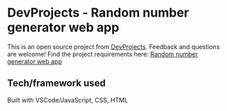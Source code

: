 # DevProjects - Random number generator web app

This is an open source project from [DevProjects](http://www.codementor.io/projects). Feedback and questions are welcome!
Find the project requirements here: [Random number generator web app](https://www.codementor.io/projects/web/random-number-generator-web-app-bz042v8kll)

## Tech/framework used
Built with VSCode/JavaScript, CSS, HTML


